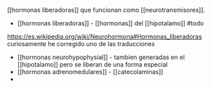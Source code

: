 [[hormonas liberadoras]] que funcionan como [[neurotransmisores]].

- [[hormonas liberadoras]] - [[hormonas]] del [[hipotalamo]] #todo 

https://es.wikipedia.org/wiki/Neurohormona#Hormonas_liberadoras curiosamente he corregido uno de las traducciones

- [[hormonas neurohypophysial]] - tambien generadas en el [[hipotalamo]] pero se liberan de una forma especial 
- [[hormonas adrenomedulares]] - [[catecolaminas]]
- 